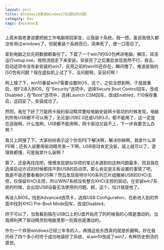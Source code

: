 ```yaml
---
layout: post
title: Windows10重装Windows7后遇到的问题
category: Dev
tags: [Windows]
---
```


上周末我老婆说要把她工作电脑带回家变，让我装个系统，我一想，虽说我很久都没有用过windows了，但就重装个系统而已，简单死了，便一口答应了。
<!--more-->
拿到电脑之后先把数据都备份了，下载了一个win7的ISO包拷进电脑，解压，双击运行setup.exe，按照流程走下来安装。安装完了之后重启发现竟然不行，我去，启动选项中没有新安装的win7，反而之前的win10还存在，瞬间懵了。难道是我的ISO包有问题？我在虚拟机上试了下，没问题啊，妥妥的啊！

网上搜了下，win10重装win7需要设置BIOS，这个，之前没想到啊，于是就重启，按F2进入BIOS，在“Security”选项中，选择Secure Boot Control回车，改成Disabled；在“Boot”选项中，选择Launch CSM回车，改成Enabled，F10保存重启，这回妥了，安装成功了。

然而，我在下好了万能网卡版的驱动精灵要给电脑安装网卡驱动的时候发现，电脑的所有USB都不可以用了，无论是USB2.0还是USB3.0，都不能用了，这一定是在逗我啊，什么鬼啊，USB都不能用啊，网卡驱动又装不上，下一步我要怎么办啊？

我又上网搜了下，大家纷纷表示这个你去PE下解决啊，解决你妹啊，我拿什么进PE啊；还有人说要用驱动精灵查一下啊，USB驱动肯定没装，装上就可以了，道理我都懂，可是我拿什么装啊？

算了，还是再找找吧，慢慢发现貌似华硕的笔记本遇到的这种问题最多，而且我在选择启动方式的时候都找不到USB的启动项，那么肯定是主板设置的事情了吧，我是不是还要看看BIOS啊？然后发现英特尔100系列芯片组撤掉USB的EHCI主控，仅保留XHCI主控，所以WIN7系统没有整合XHCI主控的驱动，在安装win7系统的时候，会出现USB设备无法使用的问题。额，这个，估计就是他了。

再进入BIOS，找到Advanced选项卡，选择USB Configuration，在新进入到的界面中找到XHCI Pre-Boot Mode回车，改成Disabled。

终于可以了，当我看到插在USB口上的U盘开始亮了的时候我的心情是激动的，当我顺利拷了驱动精灵到电脑里那一刻我也是激动的。

作为一个弃用windows已经三年多的人，再搞这些东西真的就是折磨啊。好在我历经了四个多小时终于成功地装好了系统，从win10改成了win7，有种历史倒流的感觉。


